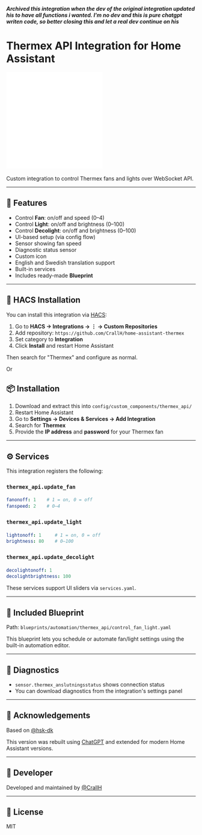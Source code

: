 
***Archived this integration when the dev of the original integration updated his to have all functions i wanted. I'm no dev and this is pure chatgpt writen code, so better closing this and let a real dev continue on his***

# Thermex API Integration for Home Assistant

![Thermex Logo](./icon.png)

Custom integration to control Thermex fans and lights over WebSocket API.

---

## 🔧 Features

- Control **Fan**: on/off and speed (0–4)
- Control **Light**: on/off and brightness (0–100)
- Control **Decolight**: on/off and brightness (0–100)
- UI-based setup (via config flow)
- Sensor showing fan speed
- Diagnostic status sensor
- Custom icon
- English and Swedish translation support
- Built-in services
- Includes ready-made **Blueprint**

---


## 🧩 HACS Installation

You can install this integration via [HACS](https://hacs.xyz/):

1. Go to **HACS → Integrations → ⋮ → Custom Repositories**
2. Add repository: `https://github.com/CrallH/home-assistant-thermex`
3. Set category to **Integration**
4. Click **Install** and restart Home Assistant

Then search for "Thermex" and configure as normal.

Or

## 📦 Installation

1. Download and extract this into `config/custom_components/thermex_api/`
2. Restart Home Assistant
3. Go to **Settings → Devices & Services → Add Integration**
4. Search for **Thermex**
5. Provide the **IP address** and **password** for your Thermex fan

---

## ⚙️ Services

This integration registers the following:

### `thermex_api.update_fan`

```yaml
fanonoff: 1    # 1 = on, 0 = off
fanspeed: 2    # 0–4
```

### `thermex_api.update_light`

```yaml
lightonoff: 1     # 1 = on, 0 = off
brightness: 80    # 0–100
```

### `thermex_api.update_decolight`

```yaml
decolightonoff: 1
decolightbrightness: 100
```

These services support UI sliders via `services.yaml`.

---

## 🧩 Included Blueprint

Path: `blueprints/automation/thermex_api/control_fan_light.yaml`

This blueprint lets you schedule or automate fan/light settings using the built-in automation editor.

---

## 🧪 Diagnostics

- `sensor.thermex_anslutningsstatus` shows connection status
- You can download diagnostics from the integration's settings panel

---

## 🧠 Acknowledgements

Based on [@hsk-dk](https://github.com/hsk-dk/home-assistant-thermex)

This version was rebuilt using [ChatGPT](https://openai.com/chatgpt) and extended for modern Home Assistant versions.

---

## 👤 Developer

Developed and maintained by [@CrallH](https://github.com/CrallH)

---

## 📄 License

MIT
